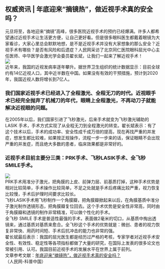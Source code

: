 ## 权威资讯 | 年底迎来“摘镜热”，做近视手术真的安全吗？  
元旦将至，各地迎来“摘镜”高峰，很多医院近视手术的预约已经爆满。许多人都希望通过近视手术让生活更方便，让自己更好看。但是很多眼科医生都戴着眼镜为大家看诊，大家心里总会默默地想，是不是近视手术并没有大家想象的那么安全？近视手术有哪些？是否有风险和后遗症？人民网采访了北京同仁医院眼科屈光中心主任医师、中华医学会激光学会委员翟长斌，让我们一起来了解近视手术！  
![](http://cdncms.v-keep.cn/wp-content/uploads/2019/12/timgrf.jpg)  
近年来，我国的近视发病率逐年攀升。据世界卫生组织的统计数据显示：目前全球约有14亿近视人口，其中近半数在中国。如果没有有效的干预措施，预计到2020年，我国近视人数将增长到7亿人。  
### 我们国家近视手术已经进入了全程激光、全程无刀的时代。近视眼手术已经完全抛弃了机械刀的年代，眼睛上全程激光，不再动刀子就能解决近视眼的问题。  
在2005年以后，我们国家引进了飞秒激光，后来手术就变为飞秒激光辅助的 LASIK 手术，手术方式实现了从全程无刀到全程激光的转变。翟长斌表示：有了这个技术以后，手术的成功率、安全性成千成万倍的提高，现在再找严重的并发症，想发生都比较难，如果按正规操作，流程一步一步来的话，保证眼睛不会出现严重的并发症，而且绝大多数的患者，临床效果都是非常好的。  
### 近视手术目前主要分三类：PRK手术、飞秒LASIK手术、全飞秒SMILE手术。  
![](http://cdncms.v-keep.cn/wp-content/uploads/2019/12/timgccse-1024x427.jpg)  
PRK手术用准分子激光，把角膜的上皮、前弹力层、前基质打掉，这种手术优势是相对比较简单，手术操作比较简单，不足之处就是手术后疼痛比较严重，视力恢复比较慢，手术后护理时间要求比较长。  
飞秒LASIK手术用飞秒制作一个角膜瓣，把角膜瓣掀起来以后，在角膜基质中准分子激光制作透镜形态，把角膜瓣复位回去。这个手术优势是安全性非常高，同时由于角膜瓣和透镜的制作非常精准，可以做个性化的手术。  
全飞秒 SMILE 手术是普适性最强的手术，表面做2毫米的切口，从基质中掏出透镜来，通过基质对基质来愈合。全飞秒这个手术的优势就是：微创、患者的视力恢复非常快、用药时间短、手术后抗冲击的能力也非常的强。  
翟长斌最后表示：我国的屈光医生都是经历过严格的考核，专家学者对近视手术安全性、有效性、稳定性等各项指标都做了大量的研究，在国际上发表的很多论文也常被引用、认可。我国目前近视手术的发展水平在世界上属于前列。  
文章参考文献：<a href="http://lxjk.people.cn/n1/2019/1210/c404177-31499108.html">年底迎来“摘镜热”，做近视手术真的安全吗？</a>（人民网-科普中国）  

